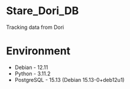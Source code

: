 # Stare_Dori_DB
Tracking data from Dori

# Environment
- Debian - 12.11
- Python - 3.11.2
- PostgreSQL - 15.13 (Debian 15.13-0+deb12u1)

